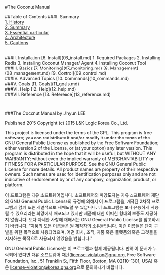 #The Coconut Manual


##Table of Contents
###I. Summary  
[1. History](01_history.md)  
[2.	Summary](02_summary.md)  
[3.	Essential particular](03_essential_particular.md)  
[4.	Architecture](04_architecture.md)  
[5.	Cautions](05_cautions.md)  

<br>
###II. Installation  
[6.	Install](06_install.md)  
 1.	Required Packages  
 2.	Installing Redis  
 3.	Installing Coconut Manager/ Agent  
 4.	Installing Coconut Tool  

<br>
###III. Basics  
[7.	Monitoring](07_monitoring.md)  
[8.	Management](08_management.md)  
[9.	Control](09_control.md)  

<br>
###IV. Advanced Topics  
[10. Commands](10_commands.md)  

<br>
###V. Goals  
[11. Goals](11_goals.md)  

<br>
###VI. Help  
[12. Help](12_help.md)  

<br>
###VII. Reference  
[13. Reference](13_reference.md)  


 





###The Coconut Manual
by Jihyun LEE

Published 2015
Copyright (c) 2015 L&K Logic Korea Co., Ltd.

This project is licensed under the terms of the GPL. This program is free software; you can redistribute it and/or modify it under the terms of the GNU General Public License as published by the Free Software Foundation; either version 2 of the License, or (at your option) any later version. This program is distributed in the hope that it will be useful, but WITHOUT ANY WARRANTY; without even the implied warranty of MERCHANTABILITY or FITNESS FOR A PARTICULAR PURPOSE. See the GNU General Public License for more details. All product names are property of their respective owners. Such names are used for identification purposes only and are not indicative of endorsement by or of any company, organization, product, or platform.

이 프로그램은 자유 소프트웨어입니다. 소프트웨어의 피양도자는 자유 소프트웨어 재단의 GNU General Public License의 규정에 의해서 이 프로그램을, 개작된 2차적 프로그램과 함께 또는 개별적으로 재배포할 수 있습니다. 이 프로그램은 보다 유용하게 사용될 수 있으리라는 희망에서 배포되고 있지만 제품에 대한 어떠한 형태의 보증도 제공하지 않습니다. 보다 자세한 사항에 대해서는 GNU General Public License를 참고하시기 바랍니다. "제품의 모든 이름들은 원 제작자의 소유물입니다. 이런 이름들은 단지 구별을 위한 목적으로 사용되었으며, 어떤 회사, 조직, 제품 혹은 플렛폼의 혹은 그것들을 지지하는 목적으로 사용되지 않았음을 밝힙니다."

GNU General Public License는 이 프로그램과 함께 제공됩니다. 만약 이 문서가 누락되어 있다면 자유 소프트웨어 재단(license-violation@gnu.org,  Free  Software Foundation, Inc., 51 Franklin St, Fifth Floor, Boston, MA 02110-1301, USA) 혹은 <license-violation@korea.gnu.org>으로 문의하시기 바랍니다.
